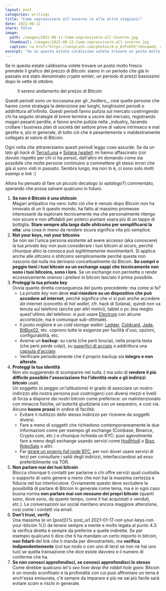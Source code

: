 ```yaml
---
layout: post
categories: writings
title: "Come sopravvivere all'inverno (e alle altre stagioni)"
date: 2022-08-11
share: false
image:
  path: /images/2022-08-11-Come-sopravvivere-all-inverno.jpg
  thumbnail: /images/2022-08-11-Come-sopravvivere-all-inverno.jpg
  caption: <a href="https://unsplash.com/photos/A-p_6tFvGF8">Unnamed, a photo by Rythik</a>
excerpt: "Se in questa estate caldissima volete trovare un posto molto fresco prendete il grafico del prezzo di _Bitcoin_: siamo in un periodo che già in passato era stato denominato _crypto winter_, un periodo di prezzi bassissimi dopo le vette di ottobre..."
---
```

Se in questa estate caldissima volete trovare un posto molto fresco prendete il grafico del prezzo di _Bitcoin_: siamo in un periodo che già in passato era stato denominato _crypto winter_, un periodo di prezzi bassissimi dopo le vette di ottobre.
<figure class="align-center">
  <a href="#"><img src="{{ 'images/2022-08-11-Come-sopravvivere-all-inverno-chart.png' | absolute_url }}" alt=""></a>
  <figcaption>Il sereno andamento del prezzo di Bitcoin</figcaption>
</figure>
Questi periodi sono un toccasana per gli _hodlers_, cioè quelle persone che hanno come strategia la detenzione per lunghi, lunghissimi periodi o addirittura all'infinito. Questi periodi fanno pulizia sul mercato costringendo chi ha seguito strategie di breve termine a uscire dal mercato, registrando magari pesanti perdite, e fanno anche pulizia nella _industry_ facendo crollare i business plan di società del settore prive di valore intrinseco e mal gestite e, più in generale, di tutto ciò che è pesantemente o maldestramente collegato al valore di Bitcoin.

Ogni volta che attraversiamo questi periodi leggo cose assurde. Se da un lato gli _hack_ di [Terra/Luna](https://decrypt.co/100402/how-terra-ust-luna-imploded-crypto-crash) e [Solana (wallet)](https://medium.com/web3-magazine/solana-wallet-hack-explained-f91f3fc1cbeb) mi hanno affascinato (col dovuto rispetto per chi ci ha perso), dall'altro mi domando come sia possibile che molte persone continuino a commettere gli stessi errori che già si sono visti in passato. Sembra lungo, ma non lo è, ci sono solo molti esempi e link :)

Allora ho pensato di fare un piccolo decalogo (o _eptalogo_?) commentato, sperando che possa salvare qualcuno in futuro.
1. **Se non è Bitcoin è una shitcoin** \
Magari antipatico ma vero: tutto ciò che è venuto dopo Bitcoin non ha innovato di un _h_ questo mondo, ha fatto al massimo promesse interessanti da esplorare tecnicamente ma che personalmente ritengo non sicure e non affidabili per poterci puntare sopra più di un tappo di bottiglia. **Stare sempre alla larga dalle _shitcoins_ per semplificarsi la vita**: una cosa in meno da rendere sicura significa vita più semplice.
2. **Not your keys, not your bitcoins** \
Se non sei l'unica persona esistente ad avere accesso (aka conoscere) la tua _private key_ non puoi considerare i tuoi bitcoin  al sicuro, perché chiunque altro la conosca può *legittimamente* movimentarli. Si applica anche alle _altcoins_ o _shitcoins_ semplicemente perché queste non nascono dal nulla ma derivano concettualmente da Bitcoin. **Se compri o peggio tieni i tuoi bitcoin su un exchange sappi che tecnicamente non sono i tuoi bitcoins, sono i loro**. Se un exchange non permette o rende eccessivamente onerosi i prelievi in bitcoin lascialo il prima possibile.
3. **Proteggi la tua private key** \
Ovvia quanto diretta conseguenza del punto precedente: ma come si fa?
    + La _private key_ non deve **mai risiedere su un dispositivo che può accedere ad internet**, perché significa che vi si può anche accedere _da_ internet (concetto di _hot wallet_, cfr. hack di Solana), quindi non va tenuta sul telefono (anche per altri motivi), tablet o pc (ma meglio quest'ultimo del telefono: si può usare [Electrum](https://electrum.org/) con alcune accortezze, ma è comunque sub-ottimale).
    + Il posto migliore è un _cold storage wallet_: [Ledger](https://shop.ledger.com/pages/ledger-nano-s-plus), [Coldcard](https://coldcard.com/), [Jade](https://blockstream.com/jade/), [BitBox02](https://shiftcrypto.ch/bitbox02/bitcoin-only/), etc. coprono tutte le esigenze per facilità d'uso, opzioni, configurabilità, etc.
    + Averne un **backup**: su carta (che però brucia), nella propria testa (che però perde colpi), su [superfici di acciaio](https://bitcoinseedbackup.com/) o addirittura una [capsula d'acciaio](https://cryptosteel.com/)
    + Verificare periodicamente che il proprio backup sia **integro e non alterato**.
4. **Proteggi la tua identità** \
Non sto suggerendo di scomparire nel nulla :) ma solo di **rendere il più difficile possibile l'associazione fra l'identità reale e gli indirizzi bitcoin** usati. \
Un soggetto (o peggio un'istituzione) in grado di associare un nostro indirizzo alla nostra persona può costringerci con diversi mezzi e livelli di forza a disporre dei nostri bitcoin come preferisce: un malintenzionato con minacce fisiche, un'autorità giudiziaria con un sequestro, e così via. \
Alcune **buone prassi** in ordine di facilità:
    + Evitare il riutilizzo dello stesso indirizzo per ricevere da soggetti diversi.
    + Fare a meno di soggetti che richiedono contemporaneamente le due informazioni come per esempio gli exchange (Coinbase, Binance, Crypto.com, etc.) e chiunque richieda un KYC: puoi agevolmente fare a meno degli exchange usando servizi come [HodlHodl](https://hodlhodl.com/) o [Bisq](https://bisq.network/), [RoboSats](https://learn.robosats.com/) o altri.
    + Far [girare un proprio _full node_ BTC](https://raspibolt.org/), per non dover usare servizi di terzi per consultare i saldi degli indirizzi,  interfacciandosi ad esso preferibilmente via TOR.
5. **Non parlare mai dei tuoi bitcoin** \
Blocca chiunque ti contatti per parlarne o chi offre servizi quali custodia o supporto di vario genere a meno che non hai la massima certezza e fiducia nel tuo interlocutore. Ovviamente questo deve escludere la possibilità di parlare di Bitcoin in generale come tema, ma è in ogni caso buona norma **non parlare mai con nessuno dei propri bitcoin** (quanti sono, dove sono, da quanto tempo, come li hai acquistati o venduti, etc.). Le conversazioni sui social meritano ancora maggiore attenzione, così come i contatti via email.
6. **Don't trust, verify** \
Una massima (e un [post]({% post_url 2021-01-17-not-your-keys-not-your-bitcoin %}) da tenere sempre a mente e molto legata al punto 4.3: la verifica diretta è sempre da preferire a quelle indirette. Se per esempio qualcuno ti dice che ti ha mandato un certo importo in bitcoin, **non fidarti** del link che ti manda per dimostrartelo, ma **verifica indipendentemente** (col tuo nodo o con uno di terzi se non ne hai uno tuo) se quella transazione che dice esiste davvero e il numero di conferme che ha.
7. **Se non conosci approfondisci, se conosci approfondisci lo stesso** \
Come direbbe qualcuno _let's see how deep the rabbit hole goes_: Bitcoin è un mondo sconfinato e la profondità con cui puoi affrontare un tema è anch'essa smisurata, c'è sempre da imparare e più ne sai più facile sarà evitare _scam_ e rischi in generale.
